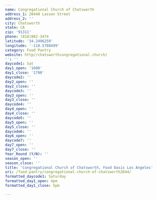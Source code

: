 ```yaml
---
name: Congregational Church of Chatsworth
address_1: 20440 Lassen Street
address_2: ''
city: Chatsworth
state: CA
zip: '91311'
phone: (818)882-3474
latitude: '34.2496259'
longitude: '-118.5788499'
category: Food Pantry
website: http//chatsworthcongregational.church/
'': ''
daycode1: Sat
day1_open: '1600'
day1_close: '1700'
daycode2: ''
day2_open: ''
day2_close: ''
daycode3: ''
day3_open: ''
day3_close: ''
daycode4: ''
day4_open: ''
day4_close: ''
daycode5: ''
day5_open: ''
day5_close: ''
daycode6: ''
day6_open: ''
daycode7: ''
day7_open: ''
day7_close: ''
Year_Round (Y/N): ''
season_open: ''
season_close: ''
title: 'Congregational Church of Chatsworth, Food Oasis Los Angeles'
uri: /food-pantry/congregational-church-of-chatsworth2044/
formatted_daycode1: Saturday
formatted_day1_open: 4pm
formatted_day1_close: 5pm

---
```

